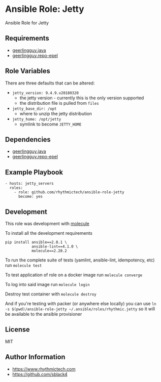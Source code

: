 # Ansible Role: Jetty
Ansible Role for Jetty 

## Requirements
- [geerlingguy.java](https://github.com/geerlingguy/ansible-role-java)
- [geerlingguy.repo-epel](https://github.com/geerlingguy/ansible-role-repo-epel)

## Role Variables 
There are three defaults that can be altered:
- `jetty_version: 9.4.9.v20180320`
    - the jetty version - currently this is the only version supported
    - the distribution file is pulled from `files`
- `jetty_base_dir: /opt`
    - where to unzip the jetty distribution
- `jetty_home: /opt/jetty`
    - symlink to become `JETTY_HOME`

## Dependencies 
- [geerlingguy.java](https://github.com/geerlingguy/ansible-role-java)
- [geerlingguy.repo-epel](https://github.com/geerlingguy/ansible-role-repo-epel)

## Example Playbook 

```
- hosts: jetty_servers
  roles:
    - role: github.com/rhythmictech/ansible-role-jetty
      become: yes
```

## Development 
This role was development with [molecule](https://molecule.readthedocs.io/en/stable/getting-started.html)

To install all the development requirements
```
pip install ansible==2.8.1 \
            ansible-lint==4.1.0 \
            molecule==2.20.2 
```

To run the complete suite of tests (yamlint, ansible-lint, idempotency, etc) run `molecule test`

To test application of role on a docker image run `molecule converge`

To log into said image run `molecule login`

Destroy test container with `molecule destroy`

And if you're testing with packer (or anywhere else locally) you can use 
`ln -s $(pwd)/ansible-role-jetty ~/.ansible/roles/rhythmic.jetty` so it will be available to the ansible provisioner

## License 
MIT 

## Author Information
- https://www.rhythmictech.com
- https://github.com/sblack4
